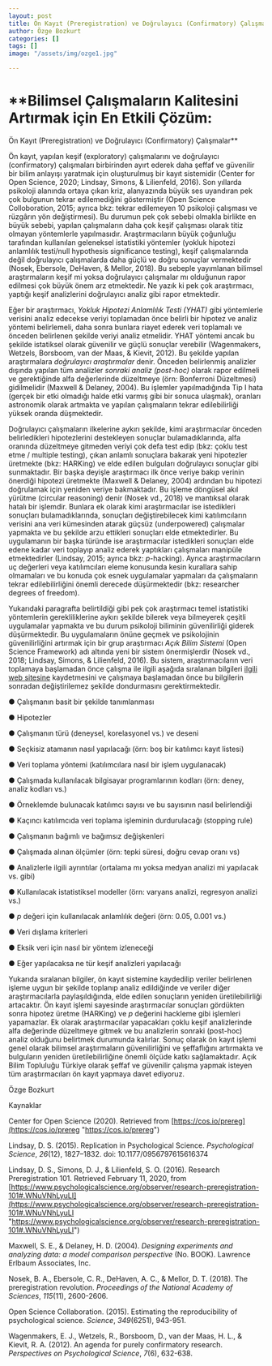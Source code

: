 ```yaml
---
layout: post
title: Ön Kayıt (Preregistration) ve Doğrulayıcı (Confirmatory) Çalışmalar
author: Özge Bozkurt
categories: []
tags: []
image: "/assets/img/ozge1.jpg"

---
```

# **Bilimsel Çalışmaların Kalitesini Artırmak için En Etkili Çözüm:  
Ön Kayıt (Preregistration) ve Doğrulayıcı (Confirmatory) Çalışmalar** 

Ön kayıt, yapılan keşif (exploratory) çalışmalarını ve doğrulayıcı (confirmatory) çalışmaları birbirinden ayırt ederek daha şeffaf ve güvenilir bir bilim anlayışı yaratmak için oluşturulmuş bir kayıt sistemidir (Center for Open Science, 2020; Lindsay, Simons, & Lilienfeld, 2016). Son yıllarda psikoloji alanında ortaya çıkan kriz, alanyazında büyük ses uyandıran pek çok bulgunun tekrar edilemediğini göstermiştir (Open Science Colloboration, 2015; ayrıca bkz: tekrar edilemeyen 10 psikoloji çalışması ve rüzgârın yön değiştirmesi). Bu durumun pek çok sebebi olmakla birlikte en büyük sebebi, yapılan çalışmaların daha çok keşif çalışması olarak titiz olmayan yöntemlerle yapılmasıdır. Araştırmacıların büyük çoğunluğu tarafından kullanılan geleneksel istatistiki yöntemler (yokluk hipotezi anlamlılık testi/null hypothesis significance testing), keşif çalışmalarında değil doğrulayıcı çalışmalarda daha güçlü ve doğru sonuçlar vermektedir (Nosek, Ebersole, DeHaven, & Mellor, 2018). Bu sebeple yayımlanan bilimsel araştırmaların keşif mi yoksa doğrulayıcı çalışmalar mı olduğunun rapor edilmesi çok büyük önem arz etmektedir. Ne yazık ki pek çok araştırmacı, yaptığı keşif analizlerini doğrulayıcı analiz gibi rapor etmektedir.

Eğer bir araştırmacı, _Yokluk Hipotezi Anlamlılık Testi (YHAT)_ gibi yöntemlerle verisini analiz edecekse veriyi toplamadan önce belirli bir hipotez ve analiz yöntemi belirlemeli, daha sonra bunlara riayet ederek veri toplamalı ve önceden belirlenen şekilde veriyi analiz etmelidir. YHAT yöntemi ancak bu şekilde istatiksel olarak güvenilir ve güçlü sonuçlar verebilir (Wagenmakers, Wetzels, Borsboom, van der Maas, & Kievit, 2012). Bu şekilde yapılan araştırmalara _doğrulayıcı araştırmalar_ denir. Önceden belirlenmiş analizler dışında yapılan tüm analizler _sonraki analiz (post-hoc)_ olarak rapor edilmeli ve gerektiğinde alfa değerlerinde düzeltmeye (örn: Bonferroni Düzeltmesi) gidilmelidir (Maxwell & Delaney, 2004). Bu işlemler yapılmadığında Tip I hata (gerçek bir etki olmadığı halde etki varmış gibi bir sonuca ulaşmak), oranları astronomik olarak artmakta ve yapılan çalışmaların tekrar edilebilirliği yüksek oranda düşmektedir.

Doğrulayıcı çalışmaların ilkelerine aykırı şekilde, kimi araştırmacılar önceden belirledikleri hipotezlerini destekleyen sonuçlar bulamadıklarında, alfa oranında düzeltmeye gitmeden veriyi çok defa test edip (bkz: çoklu test etme / multiple testing), çıkan anlamlı sonuçlara bakarak yeni hipotezler üretmekte (bkz: HARKing) ve elde edilen bulguları doğrulayıcı sonuçlar gibi sunmaktadır. Bir başka deyişle araştırmacı ilk önce veriye bakıp verinin önerdiği hipotezi üretmekte (Maxwell & Delaney, 2004) ardından bu hipotezi doğrulamak için yeniden veriye bakmaktadır. Bu işleme döngüsel akıl yürütme (circular reasoning) denir (Nosek vd., 2018) ve mantıksal olarak hatalı bir işlemdir. Bunlara ek olarak kimi araştırmacılar ise istedikleri sonuçları bulamadıklarında, sonuçları değiştirebilecek kimi katılımcıların verisini ana veri kümesinden atarak güçsüz (underpowered) çalışmalar yapmakta ve bu şekilde arzu ettikleri sonuçları elde etmektedirler. Bu uygulamanın bir başka türünde ise araştırmacılar istedikleri sonuçları elde edene kadar veri toplayıp analiz ederek yaptıkları çalışmaları manipüle etmektedirler (Lindsay, 2015; ayrıca bkz: _p_-hacking). Ayrıca araştırmacıların uç değerleri veya katılımcıları eleme konusunda kesin kurallara sahip olmamaları ve bu konuda çok esnek uygulamalar yapmaları da çalışmaların tekrar edilebilirliğini önemli derecede düşürmektedir (bkz: researcher degrees of freedom).

Yukarıdaki paragrafta belirtildiği gibi pek çok araştırmacı temel istatistiki yöntemlerin gerekliliklerine aykırı şekilde bilerek veya bilmeyerek çeşitli uygulamalar yapmakta ve bu durum psikoloji biliminin güvenilirliği giderek düşürmektedir. Bu uygulamaların önüne geçmek ve psikolojinin güvenilirliğini artırmak için bir grup araştırmacı _Açık Bilim Sistemi_ (Open Science Framework) adı altında yeni bir sistem önermişlerdir (Nosek vd., 2018; Lindsay, Simons, & Lilienfeld, 2016). Bu sistem, araştırmacıların veri toplamaya başlamadan önce çalışma ile ilgili aşağıda sıralanan bilgileri [ilgili web sitesine](https://osf.io/prereg/) kaydetmesini ve çalışmaya başlamadan önce bu bilgilerin sonradan değiştirilemez şekilde dondurmasını gerektirmektedir.

● Çalışmanın basit bir şekilde tanımlanması

● Hipotezler

● Çalışmanın türü (deneysel, korelasyonel vs.) ve deseni

● Seçkisiz atamanın nasıl yapılacağı (örn: boş bir katılımcı kayıt listesi)

● Veri toplama yöntemi (katılımcılara nasıl bir işlem uygulanacak)

● Çalışmada kullanılacak bilgisayar programlarının kodları (örn: deney, analiz kodları vs.)

● Örneklemde bulunacak katılımcı sayısı ve bu sayısının nasıl belirlendiği

● Kaçıncı katılımcıda veri toplama işleminin durdurulacağı (stopping rule)

● Çalışmanın bağımlı ve bağımsız değişkenleri

● Çalışmada alınan ölçümler (örn: tepki süresi, doğru cevap oranı vs)

● Analizlerle ilgili ayrıntılar (ortalama mı yoksa medyan analizi mi yapılacak vs. gibi)

● Kullanılacak istatistiksel modeller (örn: varyans analizi, regresyon analizi vs.)

● _p_ değeri için kullanılacak anlamlılık değeri (örn: 0.05, 0.001 vs.)

● Veri dışlama kriterleri

● Eksik veri için nasıl bir yöntem izleneceği

● Eğer yapılacaksa ne tür keşif analizleri yapılacağı

Yukarıda sıralanan bilgiler, ön kayıt sistemine kaydedilip veriler belirlenen işleme uygun bir şekilde toplanıp analiz edildiğinde ve veriler diğer araştırmacılarla paylaşıldığında, elde edilen sonuçların yeniden üretilebilirliği artacaktır. Ön kayıt işlemi sayesinde araştırmacılar sonuçları gördükten sonra hipotez üretme (HARKing) ve _p_ değerini hackleme gibi işlemleri yapamazlar. Ek olarak araştırmacılar yapacakları çoklu keşif analizlerinde alfa değerinde düzeltmeye gitmek ve bu analizlerin sonraki (post-hoc) analiz olduğunu belirtmek durumunda kalırlar. Sonuç olarak ön kayıt işlemi genel olarak bilimsel araştırmaların güvenilirliğini ve şeffaflığını artırmakta ve bulguların yeniden üretilebilirliğine önemli ölçüde katkı sağlamaktadır. Açık Bilim Topluluğu Türkiye olarak şeffaf ve güvenilir çalışma yapmak isteyen tüm araştırmacıları ön kayıt yapmaya davet ediyoruz.

Özge Bozkurt

Kaynaklar

Center for Open Science (2020). Retrieved from [https://cos.io/prereg](https://cos.io/prereg "https://cos.io/prereg")

Lindsay, D. S. (2015). Replication in Psychological Science. _Psychological Science_, _26_(12), 1827–1832. doi: 10.1177/0956797615616374

Lindsay, D. S., Simons, D. J., & Lilienfeld, S. O. (2016). Research Preregistration 101. Retrieved February 11, 2020, from [https://www.psychologicalscience.org/observer/research-preregistration-101#.WNuVNhLyuLI](https://www.psychologicalscience.org/observer/research-preregistration-101#.WNuVNhLyuLI "https://www.psychologicalscience.org/observer/research-preregistration-101#.WNuVNhLyuLI")

Maxwell, S. E., & Delaney, H. D. (2004). _Designing experiments and analyzing data: a model comparison perspective_ (No. BOOK). Lawrence Erlbaum Associates, Inc.

Nosek, B. A., Ebersole, C. R., DeHaven, A. C., & Mellor, D. T. (2018). The preregistration revolution. _Proceedings of the National Academy of Sciences_, _115_(11), 2600-2606.

Open Science Collaboration. (2015). Estimating the reproducibility of psychological science. _Science_, _349_(6251), 943-951.

Wagenmakers, E. J., Wetzels, R., Borsboom, D., van der Maas, H. L., & Kievit, R. A. (2012). An agenda for purely confirmatory research. _Perspectives on Psychological Science_, _7_(6), 632-638.